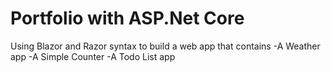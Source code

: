 # Portfolio with ASP.Net Core
Using Blazor and Razor syntax to build a web app that contains
-A Weather app
-A Simple Counter
-A Todo List app
